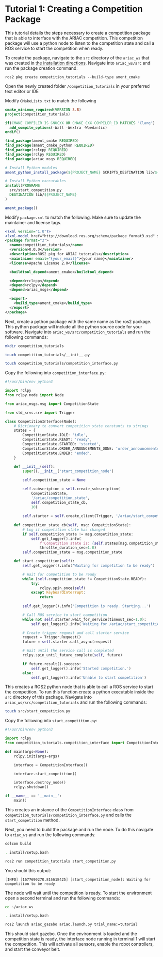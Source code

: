 # Tutorial 1: Creating a Competition Package

This tutorial details the steps necessary to create a competition package that is able to interface with the ARIAC competition. This competition package will use a python node to listen to the competition state and call a ROS service to start the competition when ready.

To create the package, navigate to the `src` directory of the `ariac_ws` that was created in [the installation directions](../getting_started/installation.md). Navigate into `ariac_ws/src` and run the package creation command:

```
ros2 pkg create competition_tutorials --build-type ament_cmake
```

Open the newly created folder `/competition_tutorials` in your preferred text editor or IDE

Modify `CMakeLists.txt` to match the following

``` cmake
cmake_minimum_required(VERSION 3.8)
project(competition_tutorials)

if(CMAKE_COMPILER_IS_GNUCXX OR CMAKE_CXX_COMPILER_ID MATCHES "Clang")
  add_compile_options(-Wall -Wextra -Wpedantic)
endif()

find_package(ament_cmake REQUIRED)
find_package(ament_cmake_python REQUIRED)
find_package(rclcpp REQUIRED)
find_package(rclpy REQUIRED)
find_package(ariac_msgs REQUIRED)

# Install Python modules
ament_python_install_package(${PROJECT_NAME} SCRIPTS_DESTINATION lib/${PROJECT_NAME})

# Install Python executables
install(PROGRAMS
  src/start_competition.py
  DESTINATION lib/${PROJECT_NAME}
)

ament_package()
```

Modify `package.xml` to match the following. Make sure to update the maintainer and license tags. 

``` xml
<?xml version="1.0"?>
<?xml-model href="http://download.ros.org/schema/package_format3.xsd" schematypens="http://www.w3.org/2001/XMLSchema"?>
<package format="3">
  <name>competition_tutorials</name>
  <version>0.0.0</version>
  <description>ROS2 pkg for ARIAC tutorials</description>
  <maintainer email="{your_email}">{your name}</maintainer>
  <license>Apache License 2.0</license>

  <buildtool_depend>ament_cmake</buildtool_depend>

  <depend>rclcpp</depend>
  <depend>rclpy</depend>
  <depend>ariac_msgs</depend>

  <export>
    <build_type>ament_cmake</build_type>
  </export>
</package>
```

Next, create a python package with the same name as the ros2 package. This python package will include all the python source code for your software. Navigate into `ariac_ws/src/competition_tutorials` and run the following commands:

``` bash
mkdir competition_tutorials
```
``` bash
touch competition_tutorials/__init__.py
```
``` bash
touch competition_tutorials/competition_interface.py
```

Copy the following into `competition_interface.py`: 

``` python
#!/usr/bin/env python3

import rclpy
from rclpy.node import Node

from ariac_msgs.msg import CompetitionState

from std_srvs.srv import Trigger

class CompetitionInterface(Node):
    # Dictionary to convert competition_state constants to strings
    states = {
        CompetitionState.IDLE: 'idle',
        CompetitionState.READY: 'ready',
        CompetitionState.STARTED: 'started',
        CompetitionState.ORDER_ANNOUNCEMENTS_DONE: 'order_announcements_done',
        CompetitionState.ENDED: 'ended',
    }
    
    def __init__(self):
        super().__init__('start_competition_node')

        self.competition_state = None

        self.subscription = self.create_subscription(
            CompetitionState, 
            '/ariac/competition_state',
            self.competition_state_cb,
            10)
        
        self.starter = self.create_client(Trigger, '/ariac/start_competition')
    
    def competition_state_cb(self, msg: CompetitionState):
        # Log if competition state has changed
        if self.competition_state != msg.competition_state:
            self.get_logger().info(
                f'Competition state is: {self.states[msg.competition_state]}',
                throttle_duration_sec=1.0)
        self.competition_state = msg.competition_state

    def start_competition(self):
        self.get_logger().info('Waiting for competition to be ready')

        # Wait for competition to be ready
        while (self.competition_state != CompetitionState.READY):
            try:
                rclpy.spin_once(self)
            except KeyboardInterrupt:
                return
        
        self.get_logger().info('Competition is ready. Starting...')

        # Call ROS service to start competition
        while not self.starter.wait_for_service(timeout_sec=1.0):
            self.get_logger().info('Waiting for /ariac/start_competition to be available...')

        # Create trigger request and call starter service
        request = Trigger.Request()
        future = self.starter.call_async(request)

        # Wait until the service call is completed
        rclpy.spin_until_future_complete(self, future)

        if future.result().success:
            self.get_logger().info('Started competition.')
        else:
            self.get_logger().info('Unable to start competition')
```

This creates a ROS2 python node that is able to call a ROS service to start the competition. To run this function create a python executable inside the `src` directory of this package. Navigate into `ariac_ws/src/competition_tutorials` and run the following commands:

```bash
touch src/start_competition.py
```

Copy the following into `start_competition.py`: 

``` python
#!/usr/bin/env python3

import rclpy
from competition_tutorials.competition_interface import CompetitionInterface

def main(args=None):
    rclpy.init(args=args)

    interface = CompetitionInterface()

    interface.start_competition()

    interface.destroy_node()
    rclpy.shutdown()

if __name__ == '__main__':
    main()
```

This creates an instance of the `CompetitionInterface` class from `competition_tutorials/competition_interface.py` and calls the `start_competition` method.

Next, you need to build the package and run the node. To do this navigate to `ariac_ws` and run the following commands:

``` bash
colcon build
```
``` bash
. install/setup.bash
```
``` bash
ros2 run competition_tutorials start_competition.py
```

You should this output:
``` 
[INFO] [1677690270.816618425] [start_competition_node]: Waiting for competition to be ready
```

The node will wait until the competition is ready. To start the environment open a second terminal and run the following commands:

``` bash
cd ~/ariac_ws
```
``` bash
. install/setup.bash
```
``` bash
ros2 launch ariac_gazebo ariac.launch.py trial_name:=tutorial
```

This should start gazebo. Once the environment is loaded and the competition state is ready, the interface node running in terminal 1 will start the competition. This will activate all sensors, enable the robot controllers, and start the conveyor belt. 


